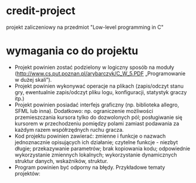 # credit-project
projekt zaliczeniowy na przedmiot "Low-level programming in C"
# wymagania co do projektu
- Projekt powinien zostać podzielony w logiczny sposób na moduły
(http://www.cs.put.poznan.pl/arybarczyk/C_W_5.PDF „Programowanie w dużej
skali”).
- Projekt powinien wykonywać operacje na plikach (zapis/odczyt stanu gry, ewentualnie
zapis/odczyt pliku logu, konfiguracji, statystyk graczy itp.)
- Projekt powinien posiadać interfejs graficzny (np. biblioteka allegro, SFML lub inna).
Dodatkowo: np. ograniczenie możliwości przemieszczania kursora tylko do
dozwolonych pól; posługiwanie się kursorem w przechodzeniu pomiędzy polami
zamiast podawania za każdym razem współrzędnych ruchu gracza.
- Kod projektu powinien zawierać: zmienne i funkcje o nazwach jednoznacznie
opisujących ich działanie; czytelne funkcje - niezbyt długie; przekazywanie
parametrów; brak kopiowania kodu; odpowiednie wykorzystanie zmiennych
lokalnych; wykorzystanie dynamicznych struktur danych, wskaźników, struktur.
- Program powinien być odporny na błędy.
Przykładowe tematy projektów: